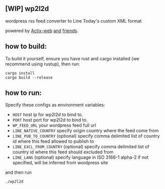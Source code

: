 [WIP] wp2l2d
---

wordpress rss feed converter to Line Today's custom XML format

powered by [Actix-web](https://actix.rs) [and](https://github.com/rust-syndication/rss) [friends](https://github.com/tafia/quick-xml).


how to build:
---

To build it yourself, ensure you have rust and cargo installed (we recommend using rustup),
then run:
```
cargo install
cargo build --release
```

how to run:
---

Specify these configs as environment variables:

- `HOST` host ip for wp2l2d to bind to.
- `PORT` host port for wp2l2d to bind to.
- `WP_FEED_URL` your wordpress feed full url
- `LINE_NATIVE_COUNTRY` specify origin country where the feed come from
- `LINE_PUB_TO_COUNTRY` (optional) specify comma delimited list of country id where this feed allowed to publish to
- `LINE_EXCL_FROM_COUNTRY` (optional) specify comma delimited list of country id where this feed should excluded from
- `LINE_LANG` (optional) specify language in ISO 3166-1 alpha-2 if not specified, will be inferred from wordpress site

and then run
```bash
./wp2l2d
```
